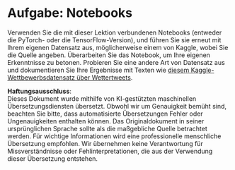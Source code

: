 # Aufgabe: Notebooks

Verwenden Sie die mit dieser Lektion verbundenen Notebooks (entweder die PyTorch- oder die TensorFlow-Version), und führen Sie sie erneut mit Ihrem eigenen Datensatz aus, möglicherweise einem von Kaggle, wobei Sie die Quelle angeben. Überarbeiten Sie das Notebook, um Ihre eigenen Erkenntnisse zu betonen. Probieren Sie eine andere Art von Datensatz aus und dokumentieren Sie Ihre Ergebnisse mit Texten wie [diesem Kaggle-Wettbewerbsdatensatz über Wettertweets](https://www.kaggle.com/competitions/crowdflower-weather-twitter/data?select=train.csv).

**Haftungsausschluss**:  
Dieses Dokument wurde mithilfe von KI-gestützten maschinellen Übersetzungsdiensten übersetzt. Obwohl wir um Genauigkeit bemüht sind, beachten Sie bitte, dass automatisierte Übersetzungen Fehler oder Ungenauigkeiten enthalten können. Das Originaldokument in seiner ursprünglichen Sprache sollte als die maßgebliche Quelle betrachtet werden. Für wichtige Informationen wird eine professionelle menschliche Übersetzung empfohlen. Wir übernehmen keine Verantwortung für Missverständnisse oder Fehlinterpretationen, die aus der Verwendung dieser Übersetzung entstehen.